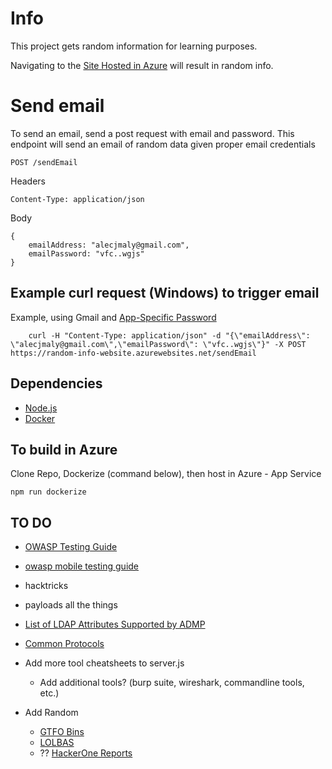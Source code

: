 # Info
This project gets random information for learning purposes.

Navigating to the [Site Hosted in Azure](https://random-info-website.azurewebsites.net/) will result in random info.



# Send email
To send an email, send a post request with email and password. 
This endpoint will send an email of random data given proper email credentials
```
POST /sendEmail
```
Headers
```
Content-Type: application/json
```
Body
```
{
    emailAddress: "alecjmaly@gmail.com",
    emailPassword: "vfc..wgjs"
}
``` 

## Example curl request (Windows) to trigger email
Example, using Gmail and [App-Specific Password](https://support.google.com/accounts/answer/185833?hl=en)

```
    curl -H "Content-Type: application/json" -d "{\"emailAddress\": \"alecjmaly@gmail.com\",\"emailPassword\": \"vfc..wgjs\"}" -X POST https://random-info-website.azurewebsites.net/sendEmail
```


## Dependencies
- [Node.js](https://nodejs.org/en/download/)
- [Docker](https://docs.docker.com/)

## To build in Azure
Clone Repo, Dockerize (command below), then host in Azure - App Service
``` 
npm run dockerize
```

## TO DO
- [OWASP Testing Guide](https://www.owasp.org/index.php/OWASP_Testing_Guide_v4_Table_of_Contents)
- [owasp mobile testing guide](https://github.com/OWASP/owasp-mstg)
- hacktricks
- payloads all the things
- [List of LDAP Attributes Supported by ADMP](https://www.manageengine.com/products/ad-manager/help/csv-import-management/active-directory-ldap-attributes.html)
- [Common Protocols](https://en.wikibooks.org/wiki/Network_Plus_Certification/Technologies/Common_Protocols)
- Add more tool cheatsheets to server.js 
    - Add additional tools? (burp suite, wireshark, commandline tools, etc.)

- Add Random
  - [GTFO Bins](https://gtfobins.github.io/)
  - [LOLBAS](https://lolbas-project.github.io/)
  - ?? [HackerOne Reports](https://hackerone.com/hacktivity?sort_type=latest_disclosable_activity_at&filter=type%3Aall&page=1&range=forever)
